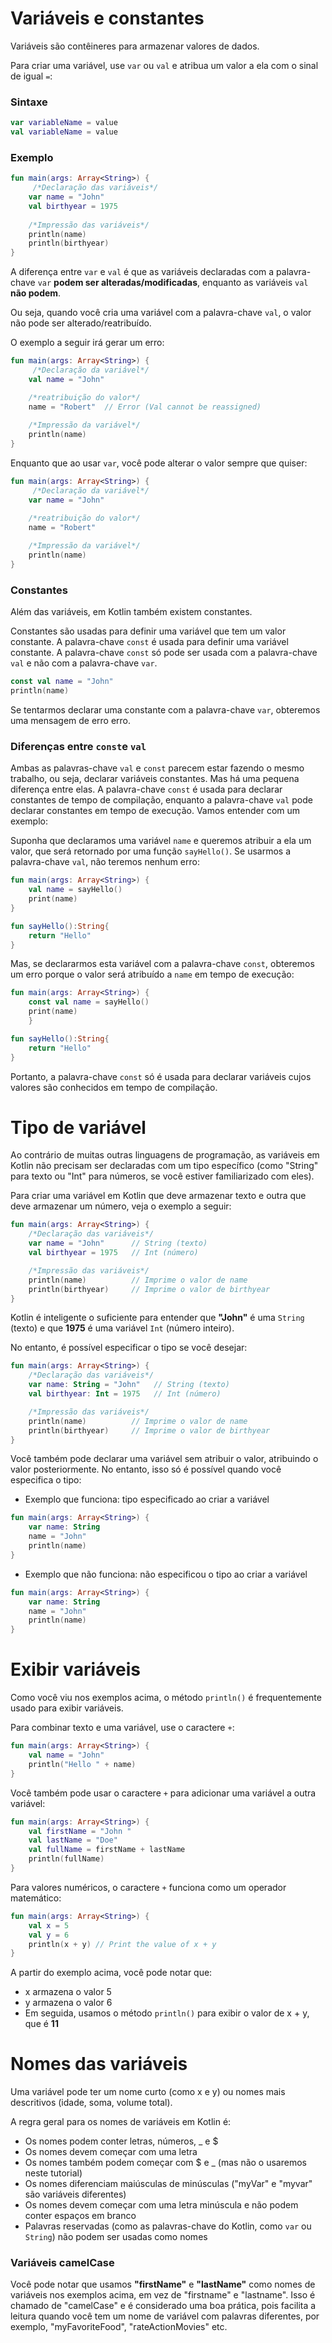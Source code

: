 # Variáveis e constantes

Variáveis são contêineres para armazenar valores de dados.

Para criar uma variável, use `var` ou `val` e atribua um valor a ela com o sinal de igual `=`:

### Sintaxe

```kotlin
var variableName = value
val variableName = value
```

### Exemplo

```kotlin runnable
fun main(args: Array<String>) {
     /*Declaração das variáveis*/
    var name = "John"
    val birthyear = 1975
    
    /*Impressão das variáveis*/
    println(name)
    println(birthyear)
}
```

A diferença entre `var` e `val` é que as variáveis declaradas com a palavra-chave `var` **podem ser alteradas/modificadas**, 
enquanto as variáveis `val` **não podem**.

Ou seja, quando você cria uma variável com a palavra-chave `val`, o valor não pode ser alterado/reatribuído.

O exemplo a seguir irá gerar um erro:

```kotlin runnable
fun main(args: Array<String>) {
     /*Declaração da variável*/
    val name = "John"

    /*reatribuição do valor*/
    name = "Robert"  // Error (Val cannot be reassigned)
    
    /*Impressão da variável*/
    println(name)
}
```

Enquanto que ao usar `var`, você pode alterar o valor sempre que quiser:

```kotlin runnable
fun main(args: Array<String>) {
     /*Declaração da variável*/
    var name = "John"

    /*reatribuição do valor*/
    name = "Robert"  
    
    /*Impressão da variável*/
    println(name)
}
```

### Constantes

Além das variáveis, em Kotlin também existem constantes. 

Constantes são usadas para definir uma variável que tem um valor constante. 
A palavra-chave ``const`` é usada para definir uma variável constante. 
A palavra-chave ``const`` só pode ser usada com a palavra-chave ``val`` e não com a palavra-chave ``var``.

```kotlin
const val name = "John"
println(name) 
````

Se tentarmos declarar uma constante com a palavra-chave ``var``, obteremos uma mensagem de erro erro.

### Diferenças entre ``const``e ``val``

Ambas as palavras-chave ``val`` e ``const`` parecem estar fazendo o mesmo trabalho, ou seja, declarar variáveis constantes. 
Mas há uma pequena diferença entre elas. A palavra-chave ``const`` é usada para declarar constantes de tempo de compilação, 
enquanto a palavra-chave ``val`` pode declarar constantes em tempo de execução. Vamos entender com um exemplo:

Suponha que declaramos uma variável ``name`` e queremos atribuir a ela um valor, que será retornado por uma função ``sayHello()``. 
Se usarmos a palavra-chave ``val``, não teremos nenhum erro:
```kotlin runnable
fun main(args: Array<String>) {
    val name = sayHello()
    print(name)        
}

fun sayHello():String{
    return "Hello"
}
````

Mas, se declararmos esta variável com a palavra-chave ``const``, 
obteremos um erro porque o valor será atribuído a ``name`` em tempo de execução:

```kotlin runnable
fun main(args: Array<String>) {
    const val name = sayHello() 
    print(name) 
    }       

fun sayHello():String{
    return "Hello"
}
````
Portanto, a palavra-chave ``const`` só é usada para declarar variáveis cujos valores são conhecidos em tempo de compilação.

# Tipo de variável

Ao contrário de muitas outras linguagens de programação, as variáveis em Kotlin não precisam ser declaradas com um tipo específico 
(como "String" para texto ou "Int" para números, se você estiver familiarizado com eles).

Para criar uma variável em Kotlin que deve armazenar texto e outra que deve armazenar um número, veja o exemplo a seguir:

```kotlin runnable
fun main(args: Array<String>) {
    /*Declaração das variáveis*/
    var name = "John"      // String (texto)
    val birthyear = 1975   // Int (número)

    /*Impressão das variáveis*/
    println(name)          // Imprime o valor de name
    println(birthyear)     // Imprime o valor de birthyear
}
```

Kotlin é inteligente o suficiente para entender que **"John"** é uma `String` (texto) e que **1975** é uma variável `Int` (número inteiro).

No entanto, é possível especificar o tipo se você desejar:

```kotlin runnable
fun main(args: Array<String>) {
    /*Declaração das variáveis*/
    var name: String = "John"   // String (texto)
    val birthyear: Int = 1975   // Int (número)

    /*Impressão das variáveis*/
    println(name)          // Imprime o valor de name
    println(birthyear)     // Imprime o valor de birthyear
}
```

Você também pode declarar uma variável sem atribuir o valor, atribuindo o valor posteriormente. 
No entanto, isso só é possível quando você especifica o tipo:

- Exemplo que funciona: tipo especificado ao criar a variável

```kotlin runnable
fun main(args: Array<String>) {
    var name: String
    name = "John"
    println(name)
}
```

- Exemplo que não funciona: não especificou o tipo ao criar a variável

```kotlin runnable
fun main(args: Array<String>) {
    var name: String
    name = "John"
    println(name)
}
```

# Exibir variáveis

Como você viu nos exemplos acima, o método `println()` é frequentemente usado para exibir variáveis.

Para combinar texto e uma variável, use o caractere `+`:

```kotlin runnable
fun main(args: Array<String>) {
    val name = "John"
    println("Hello " + name)
}
```

Você também pode usar o caractere `+` para adicionar uma variável a outra variável:

```kotlin runnable
fun main(args: Array<String>) {
    val firstName = "John "
    val lastName = "Doe"
    val fullName = firstName + lastName
    println(fullName)
}
```

Para valores numéricos, o caractere `+` funciona como um operador matemático:

```kotlin runnable
fun main(args: Array<String>) {
    val x = 5
    val y = 6
    println(x + y) // Print the value of x + y 
}
```

A partir do exemplo acima, você pode notar que:

- x armazena o valor 5
- y armazena o valor 6
- Em seguida, usamos o método `println()` para exibir o valor de x + y, que é **11**

# Nomes das variáveis

Uma variável pode ter um nome curto (como x e y) ou nomes mais descritivos (idade, soma, volume total).

A regra geral para os nomes de variáveis em Kotlin é:

- Os nomes podem conter letras, números, _ e $
- Os nomes devem começar com uma letra
- Os nomes também podem começar com $ e _ (mas não o usaremos neste tutorial)
- Os nomes diferenciam maiúsculas de minúsculas ("myVar" e "myvar" são variáveis diferentes)
- Os nomes devem começar com uma letra minúscula e não podem conter espaços em branco
- Palavras reservadas (como as palavras-chave do Kotlin, como `var` ou `String`) não podem ser usadas como nomes

### Variáveis camelCase
Você pode notar que usamos **"firstName"** e **"lastName"** como nomes de variáveis nos exemplos acima, em vez de "firstname" e "lastname". 
Isso é chamado de "camelCase" e é considerado uma boa prática, 
pois facilita a leitura quando você tem um nome de variável com palavras diferentes, por exemplo, "myFavoriteFood", "rateActionMovies" etc.